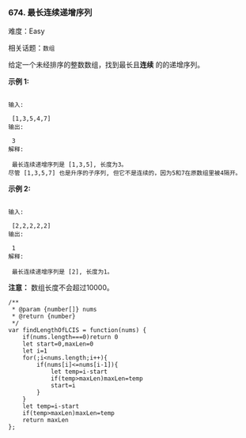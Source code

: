 ### 674. 最长连续递增序列

难度：Easy

相关话题：`数组`

给定一个未经排序的整数数组，找到最长且**连续** 的的递增序列。



**示例 1:** 





```

输入:

 [1,3,5,4,7]
输出:

 3
解释:

 最长连续递增序列是 [1,3,5], 长度为3。
尽管 [1,3,5,7] 也是升序的子序列, 但它不是连续的，因为5和7在原数组里被4隔开。 

```


**示例 2:** 





```

输入:

 [2,2,2,2,2]
输出:

 1
解释:

 最长连续递增序列是 [2], 长度为1。

```


**注意：** 数组长度不会超过10000。




```
/**
 * @param {number[]} nums
 * @return {number}
 */
var findLengthOfLCIS = function(nums) {
    if(nums.length===0)return 0
    let start=0,maxLen=0
    let i=1
    for(;i<nums.length;i++){
        if(nums[i]<=nums[i-1]){
            let temp=i-start
            if(temp>maxLen)maxLen=temp
            start=i
        }
    }
    let temp=i-start
    if(temp>maxLen)maxLen=temp
    return maxLen
};



```

